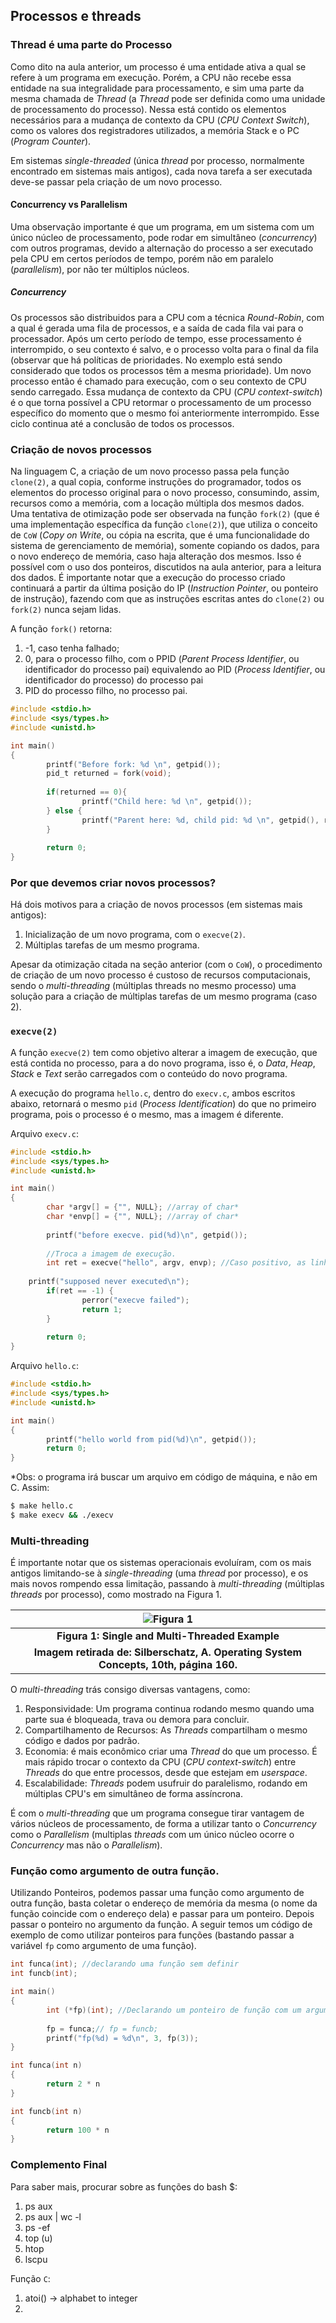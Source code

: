 
## Processos e threads


### Thread é uma parte do Processo

Como dito na aula anterior, um processo é uma entidade ativa a qual se refere à
um programa em execução. Porém, a CPU não recebe essa entidade na sua
integralidade para processamento, e sim uma parte da mesma chamada de *Thread*
(a *Thread* pode ser definida como uma unidade de processamento do processo).
Nessa está contido os elementos necessários para a mudança de contexto da CPU
(*CPU Context Switch*), como os valores dos registradores utilizados, a memória
Stack e o PC (*Program Counter*).

Em sistemas *single-threaded* (única *thread* por processo, normalmente
encontrado em sistemas mais antigos), cada nova tarefa a ser executada deve-se
passar pela criação de um novo processo.


#### Concurrency vs Parallelism

Uma observação importante é que um programa, em um sistema com um único núcleo
de processamento, pode rodar em simultâneo (*concurrency*) com outros
programas, devido a alternação do processo a ser executado pela CPU em certos
períodos de tempo, porém não em paralelo (*parallelism*), por não ter múltiplos
núcleos.


##### Concurrency

Os processos são distribuidos para a CPU com a técnica *Round-Robin*, com a
qual é gerada uma fila de processos, e a saída de cada fila vai para o
processador. Após um certo período de tempo, esse processamento é interrompido,
o seu contexto é salvo, e o processo volta para o final da fila (observar que
há políticas de prioridades. No exemplo está sendo considerado que todos os
processos têm a mesma prioridade). Um novo processo então é chamado para
execução, com o seu contexto de CPU sendo carregado. Essa mudança de contexto
da CPU (*CPU context-switch*) é o que torna possível a CPU retormar o
processamento de um processo específico do momento que o mesmo foi
anteriormente interrompido. Esse ciclo continua até a conclusão de todos os
processos.


### Criação de novos processos

Na linguagem C, a criação de um novo processo passa pela função `clone(2)`, a
qual copia, conforme instruções do programador, todos os elementos do processo
original para o novo processo, consumindo, assim, recursos como a memória, com
a locação múltipla dos mesmos dados. Uma tentativa de otimização pode ser
observada na função `fork(2)` (que é uma implementação específica da função
`clone(2)`), que utiliza o conceito de `CoW` (*Copy on Write*, ou cópia na
escrita, que é uma funcionalidade do sistema de gerenciamento de memória),
somente copiando os dados, para o novo endereço de memória, caso haja alteração
dos mesmos. Isso é possível com o uso dos ponteiros, discutidos na aula
anterior, para a leitura dos dados.  É importante notar que a execução do
processo criado continuará a partir da última posição do IP (*Instruction
Pointer*, ou ponteiro de instrução), fazendo com que as instruções escritas
antes do `clone(2)` ou `fork(2)` nunca sejam lidas.

A função `fork()` retorna:

1. -1, caso tenha falhado;
2. 0, para o processo filho, com o PPID (*Parent Process Identifier*, ou
   identificador do processo pai) equivalendo ao PID (*Process Identifier*, ou
   identificador do processo) do processo pai
3. PID do processo filho, no processo pai. 

```C
#include <stdio.h>
#include <sys/types.h>
#include <unistd.h>

int main()
{
        printf("Before fork: %d \n", getpid());
        pid_t returned = fork(void);
        
        if(returned == 0){
                printf("Child here: %d \n", getpid());
        } else {
                printf("Parent here: %d, child pid: %d \n", getpid(), returned);
        }
        
        return 0;
}
```


### Por que devemos criar novos processos?

Há dois motivos para a criação de novos processos (em sistemas mais antigos):

1. Inicialização de um novo programa, com o `execve(2)`.
2. Múltiplas tarefas de um mesmo programa.

Apesar da otimização citada na seção anterior (com o `CoW`), o procedimento de
criação de um novo processo é custoso de recursos computacionais, sendo o
*multi-threading* (múltiplas threads no mesmo processo) uma solução para a
criação de múltiplas tarefas de um mesmo programa (caso 2).


### `execve(2)`

A função `execve(2)` tem como objetivo alterar a imagem de execução, que está
contida no processo, para a do novo programa, isso é, o *Data*, *Heap*, *Stack*
e *Text* serão carregados com o conteúdo do novo programa.

A execução do programa `hello.c`, dentro do `execv.c`, ambos escritos abaixo,
retornará o mesmo `pid` (*Process Identification*) do que no primeiro programa,
pois o processo é o mesmo, mas a imagem é diferente.

Arquivo `execv.c`:
```C
#include <stdio.h>
#include <sys/types.h>
#include <unistd.h>

int main()
{
        char *argv[] = {"", NULL}; //array of char*
        char *envp[] = {"", NULL}; //array of char*
        
        printf("before execve. pid(%d)\n", getpid());
        
        //Troca a imagem de execução.
        int ret = execve("hello", argv, envp); //Caso positivo, as linhas a seguir não existirão mais;
        
	printf("supposed never executed\n");
        if(ret == -1) {
                perror("execve failed");
                return 1;
        }
        
        return 0;
}
```

Arquivo `hello.c`:
```C
#include <stdio.h>
#include <sys/types.h>
#include <unistd.h>

int main()
{
        printf("hello world from pid(%d)\n", getpid());
        return 0;
}

```
\*Obs: o programa irá buscar um arquivo em código de máquina, e não em C. Assim:

```bash
$ make hello.c
$ make execv && ./execv
```


### Multi-threading

É importante notar que os sistemas operacionais evoluíram, com os mais antigos
limitando-se à *single-threading* (uma *thread* por processo), e os mais novos
rompendo essa limitação, passando à *multi-threading* (múltiplas *threads* por
processo), como mostrado na Figura 1.




|![Figura 1](imagens/04/04%20-%20single-multi-threaded.png)|
|:--------:|
|<b>Figura 1: Single and Multi-Threaded Example</b> 
<b>Imagem retirada de: Silberschatz, A. Operating System Concepts, 10th, página 160.</b>|

O *multi-threading* trás consigo diversas vantagens, como:

1. Responsividade: Um programa continua rodando mesmo quando uma parte sua é
   bloqueada, trava ou demora para concluir.
2. Compartilhamento de Recursos: As *Threads* compartilham o mesmo código e
   dados por padrão.
3. Economia: é mais econômico criar uma *Thread* do que um processo. É mais
   rápido trocar o contexto da CPU (*CPU context-switch*) entre *Threads* do
   que entre processos, desde que estejam em *userspace*.
4. Escalabilidade: *Threads* podem usufruir do paralelismo, rodando em
   múltiplas CPU's em simultâneo de forma assíncrona.

É com o *multi-threading* que um programa consegue tirar vantagem de vários
núcleos de processamento, de forma a utilizar tanto o *Concurrency* como o
*Parallelism* (multiplas *threads* com um único núcleo ocorre o *Concurrency*
mas não o *Parallelism*).


### Função como argumento de outra função.

Utilizando Ponteiros, podemos passar uma função como argumento de outra função,
basta coletar o endereço de memória da mesma (o nome da função coincide com o
endereço dela) e passar para um ponteiro. Depois passar o ponteiro no argumento
da função.  A seguir temos um código de exemplo de como utilizar ponteiros para
funções (bastando passar a variável `fp` como argumento de uma função).

```C
int funca(int); //declarando uma função sem definir
int funcb(int);

int main()
{
        int (*fp)(int); //Declarando um ponteiro de função com um argumento int
        
        fp = funca;// fp = funcb;
        printf("fp(%d) = %d\n", 3, fp(3));
}

int funca(int n)
{
        return 2 * n
}

int funcb(int n)
{
        return 100 * n
}
```

### Complemento Final

Para saber mais, procurar sobre as funções do bash $:

1. ps aux
2. ps aux | wc -l
3. ps -ef
4. top (u)
5. htop
6. lscpu

Função `C`:
1. atoi() -> alphabet to integer
7. 
